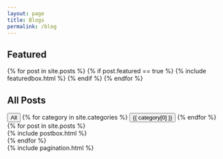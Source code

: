 ```yaml
---
layout: page
title: Blogs
permalink: /blog
---
```


<!-- Featured
================================================== -->
<section class="featured-posts">
  <div class="section-title">
    <h2><span>Featured</span></h2>
  </div>
  <div class="row">
    {% for post in site.posts %} {% if post.featured == true %} {% include
    featuredbox.html %} {% endif %} {% endfor %}
  </div>
</section>

<!-- Posts Index
================================================== -->
<section class="recent-posts">
  <div class="section-title">
    <h2><span>All Posts</span></h2>
  </div>

  <div class="filter-buttons">
    <button class="filter-btn active" data-filter="all">All</button>
    {% for category in site.categories %}
    <button
      class="filter-btn"
      data-filter="category-{{ category[0] | downcase | replace: ' ','-' }}"
    >
      {{ category[0] }}
    </button>
    {% endfor %}
  </div>

  <div class="row listrecent">
    {% for post in site.posts %}
    <div
      class="postbox-container"
      data-categories="{% for category in post.categories %}{{ category | downcase }} {% endfor %}"
      data-tags="{% for tag in post.tags %}{{ tag | downcase }} {% endfor %}"
    >
      {% include postbox.html %}
    </div>
    {% endfor %}
  </div>

  <!-- Pagination
================================================== -->
  <div class="bottompagination">
    <div class="pointerup"><i class="fa fa-caret-up"></i></div>
    <span class="navigation" role="navigation">
      {% include pagination.html %}
    </span>
  </div>

  <script>
    document.querySelectorAll(".filter-btn").forEach((button) => {
      button.addEventListener("click", () => {
        const filter = button.dataset.filter;

        // ボタンのアクティブ状態を更新
        document
          .querySelectorAll(".filter-btn")
          .forEach((btn) => btn.classList.remove("active"));
        button.classList.add("active");

        // 投稿の表示/非表示を切り替え
        document.querySelectorAll(".postbox-container").forEach((post) => {
          const showPost =
            filter === "all" ||
            post.dataset.categories.includes(filter.replace("category-", "")) ||
            post.dataset.tags.includes(filter.replace("tag-", ""));

          // displayプロパティをflexに変更（Bootstrapのグリッドシステムに対応）
          post.style.display = showPost ? "block" : "none";
        });
      });
    });
  </script>
</section>

